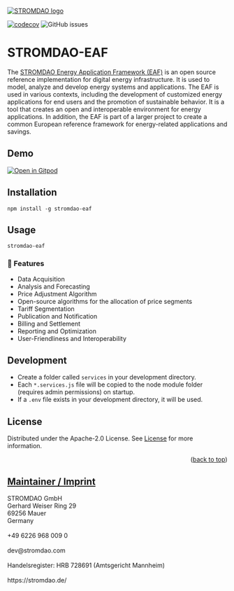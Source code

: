 [![STROMDAO logo](https://static.corrently.cloud/stromdao_988.png)](https://stromdao.de/)

[![codecov](https://codecov.io/gh/energychain/STROMDAO_EAFs/graph/badge.svg?token=O04DB3uPAJ)](https://codecov.io/gh/energychain/STROMDAO_EAFs)
![GitHub issues](https://img.shields.io/github/issues/energychain/STROMDAO_EAFs)

# STROMDAO-EAF

The [STROMDAO Energy Application Framework (EAF)](https://github.com/energychain/STROMDAO_EAFs) is an open source reference implementation for digital energy infrastructure. It is used to model, analyze and develop energy systems and applications. The EAF is used in various contexts, including the development of customized energy applications for end users and the promotion of sustainable behavior. It is a tool that creates an open and interoperable environment for energy applications. In addition, the EAF is part of a larger project to create a common European reference framework for energy-related applications and savings.

## Demo

[![Open in Gitpod](https://gitpod.io/button/open-in-gitpod.svg)](https://gitpod.io/#https://github.com/energychain/STROMDAO_EAFs)


## Installation
```
npm install -g stromdao-eaf
```

## Usage
```
stromdao-eaf
```

### 🌟 Features
-   Data Acquisition
-   Analysis and Forecasting
-   Price Adjustment Algorithm
-   Open-source algorithms for the allocation of price segments
-   Tariff Segmentation
-   Publication and Notification
-   Billing and Settlement
-   Reporting and Optimization
-   User-Friendliness and Interoperability

## Development
- Create a folder called `services` in your development directory.
- Each `*.services.js` file will be copied to the node module folder (requires admin permissions) on startup.
- If a `.env` file exists in your development directory, it will be used.

<!-- LICENSE -->
## License

Distributed under the Apache-2.0 License. See [License](./LICENSE) for more information.

<p align="right">(<a href="#readme-top">back to top</a>)</p>

## [Maintainer / Imprint](https://github.com/energychain/STROMDAO_EAFs/blob/main/IMPRINT.md)

<addr>
STROMDAO GmbH  <br/>
Gerhard Weiser Ring 29  <br/>
69256 Mauer  <br/>
Germany  <br/>
  <br/>
+49 6226 968 009 0  <br/>
  <br/>
dev@stromdao.com  <br/>
  <br/>
Handelsregister: HRB 728691 (Amtsgericht Mannheim)<br/>
  <br/>
https://stromdao.de/<br/>
</addr>

